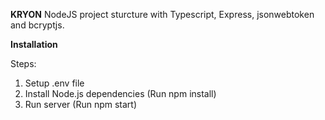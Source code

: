 **KRYON**
NodeJS project sturcture with Typescript, Express, jsonwebtoken and bcryptjs.

**Installation**

Steps:

1. Setup .env file
2. Install Node.js dependencies (Run npm install)
3. Run server (Run npm start)
